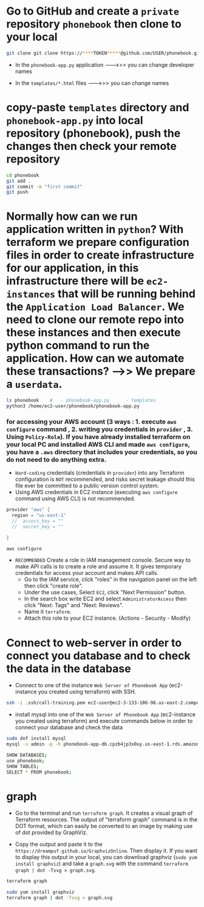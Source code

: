 # Go to GitHub and create a `private` repository `phonebook` then clone to your local

```bash (pwd : /home/ec2-user)
git clone git clone https://****TOKEN*****@github.com/USER/phonebook.git
```

- In the `phonebook-app.py` application --->>> you can change developer names

- In the `templates/*.html` files  --->>> you can change names

# copy-paste `templates` directory and `phonebook-app.py` into local repository (phonebook), push the changes then check your remote repository

```bash (pwd : /home/ec2-user)
cd phonebook
git add .
git commit -m "first commit"
git push
```

# Normally how can we run application written in `python`? With terraform we prepare configuration files in order to create infrastructure for our application, in this infrastructure there will be `ec2-instances` that will be running behind the `Application Load Balancer`. We need to clone our remote repo into these instances and then execute python command to run the application. How can we automate these transactions? -->> We prepare a `userdata`.

```bash (pwd : /home/ec2-user)
ls phonebook    #   - phonebook-app.py      - templates
python3 /home/ec2-user/phonebook/phonebook-app.py
```


### for accessing your AWS account  (3 ways : 1. execute `aws configure` command , 2. writing you credentials in `provider` , 3. Using `Policy-Role`). If you have already installed terraform on your local PC and installed AWS CLI and made `aws configure`, you have a `.aws` directory that includes your credentials, so you do not need to do anything extra.

- `Hard-coding` credentials (credentials in `provider`) into any Terraform configuration is `NOT` recommended, and risks secret leakage should this file ever be committed to a public version control system. 
- Using AWS credentials in EC2 instance (executing `aws configure` command using AWS CLI) is not recommended.

```go   (NOT RECOMMENDED)
provider "aws" {
  region = "us-east-1"
  //  access_key = ""
  //  secret_key = ""

}
```
```bash (NOT RECOMMENDED)
aws configure
```

- `RECOMMENDED` Create a role in IAM management console. Secure way to make API calls is to create a role and assume it. It gives temporary credentials for access your account and makes API calls.
    - Go to the IAM service, click "roles" in the navigation panel on the left then click "create role". 
    - Under the use cases, Select `EC2`, click "Next Permission" button.
    - In the search box write EC2 and select `AdministratorAccess`  then click "Next: Tags" and "Next: Reviews".
    - Name it `terraform`.
    - Attach this role to your EC2 instance. (Actions - Security - Modify)


# Connect to web-server in order to connect you database and to check the data in the database

- Connect to one of the instance `Web Server of Phonebook App` (ec2-instance you created using terraform) with SSH.

```bash
ssh -i .ssh/call-training.pem ec2-user@ec2-3-133-106-98.us-east-2.compute.amazonaws.com
```

- install mysql into one of the `Web Server of Phonebook App` (ec2-instance you created using terraform) and execute commands below in order to connect your database and check the data

```bash (pwd : home/ec2-user)
sudo dnf install mysql
mysql -u admin -p -h phonebook-app-db.cpzb4jp3x0uy.us-east-1.rds.amazonaws.com  # copy-paste RDS endpoint

SHOW DATABASES;
use phonebook;
SHOW TABLES;
SELECT * FROM phonebook;
```

# graph
- Go to the terminal and run `terraform graph`. It creates a visual graph of Terraform resources. The output of "terraform graph" command is in the DOT format, which can easily be converted to an image by making use of dot provided by GraphViz.

- Copy the output and paste it to the `https://dreampuf.github.io/GraphvizOnline`. Then display it. If you want to display this output in your local, you can download graphviz (`sudo yum install graphviz`) and take a `graph.svg` with the command `terraform graph | dot -Tsvg > graph.svg`.

```bash
terraform graph

sudo yum install graphviz
terraform graph | dot -Tsvg > graph.svg
```